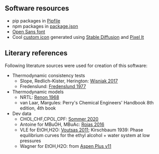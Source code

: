 ## Software resources

- pip packages in [Pipfile](../appPy/Pipfile)
- npm packages in [package.json](../appUI/package.json)
- [Open Sans font](https://fonts.google.com/specimen/Open+Sans)
- Cool [custom icon](../appUI/public/icon.png) generated using [Stable Diffusion](https://stablediffusionweb.com/) and [Pixel It](https://giventofly.github.io/pixelit/)

## Literary references

Following literature sources were used for creation of this software:

- Thermodynamic consistency tests
  - Slope, Redlich-Kister, Herington: [Wisniak 2017](https://doi.org/10.1016/j.jct.2016.10.038)
  - Fredenslund: [Fredenslund 1977](https://doi.org/10.1016/B978-0-444-41621-6.X5001-7)
- Thermodynamic models
  - NRTL: [Renon 1968](https://doi.org/10.1002/aic.690140124)
  - van Laar, Margules: Perry's Chemical Engineers' Handbook 8th edition, 4th book
- Dev data
  - CHOL,CHF,CPOL,CPF: [Sommer 2020](https://doi.org/10.1021/acs.jced.9b00746)
  - Antoine for MBuOH, MBuAc: [Rojas 2016](https://doi.org/10.1021/acs.jced.6b00197)
  - VLE for EtOH,H2O: [Voutsas 2011](https://doi.org/10.1016/j.fluid.2011.06.009); Kirschbaum 1939: Phase equilibrium curves for the ethyl alcohol + water system at low pressures
  - Wagner for EtOH,H2O: from [Aspen Plus v11](https://www.aspentech.com/products/engineering/aspen-plus)
